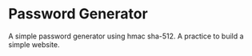 # Password Generator
A simple password generator using hmac sha-512. A practice to build a simple website.
